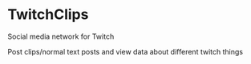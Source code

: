 # TwitchClips

Social media network for Twitch

Post clips/normal text posts and view data about different twitch things
